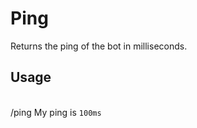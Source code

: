 # Ping

Returns the ping of the bot in milliseconds.

## Usage

<br />
<DiscordMessages>
	<DiscordMessage profile="user">
		/ping
	</DiscordMessage>
	<DiscordMessage profile="bot">
		My ping is <code class="discord-message-inline-code">100ms</code>
	</DiscordMessage>
</DiscordMessages>
